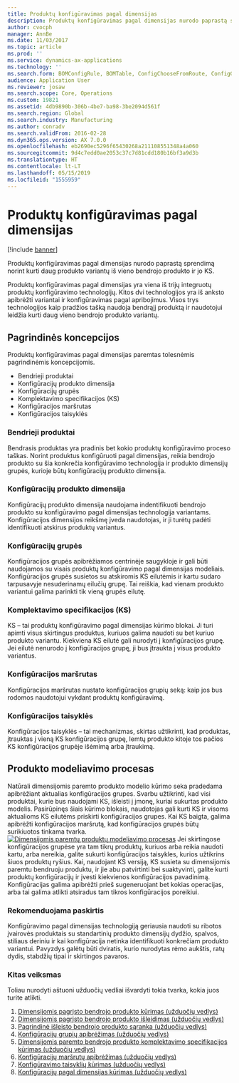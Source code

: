 ```yaml
---
title: Produktų konfigūravimas pagal dimensijas
description: Produktų konfigūravimas pagal dimensijas nurodo paprastą sprendimą norint kurti daug produkto variantų iš vieno bendrojo produkto ir jo KS.
author: cvocph
manager: AnnBe
ms.date: 11/03/2017
ms.topic: article
ms.prod: ''
ms.service: dynamics-ax-applications
ms.technology: ''
ms.search.form: BOMConfigRule, BOMTable, ConfigChooseFromRoute, ConfigGroup, ConfigHierarchy, EcoResDimensionBasedConfiguration
audience: Application User
ms.reviewer: josaw
ms.search.scope: Core, Operations
ms.custom: 19821
ms.assetid: 4db9890b-306b-4be7-ba98-3be2094d561f
ms.search.region: Global
ms.search.industry: Manufacturing
ms.author: conradv
ms.search.validFrom: 2016-02-28
ms.dyn365.ops.version: AX 7.0.0
ms.openlocfilehash: eb2690ec5296f65430268a211108551348a4a060
ms.sourcegitcommit: 9d4c7edd0ae2053c37c7d81cdd180b16bf3a9d3b
ms.translationtype: HT
ms.contentlocale: lt-LT
ms.lasthandoff: 05/15/2019
ms.locfileid: "1555959"
---
```

# <a name="dimension-based-product-configuration"></a>Produktų konfigūravimas pagal dimensijas

[!include [banner](../includes/banner.md)]

Produktų konfigūravimas pagal dimensijas nurodo paprastą sprendimą norint kurti daug produkto variantų iš vieno bendrojo produkto ir jo KS.

Produktų konfigūravimas pagal dimensijas yra viena iš trijų integruotų produktų konfigūravimo technologijų. Kitos dvi technologijos yra iš anksto apibrėžti variantai ir konfigūravimas pagal apribojimus. Visos trys technologijos kaip pradžios tašką naudoja bendrąjį produktą ir naudotojui leidžia kurti daug vieno bendrojo produkto variantų.

## <a name="key-concepts"></a>Pagrindinės koncepcijos
Produktų konfigūravimas pagal dimensijas paremtas tolesnėmis pagrindinėmis koncepcijomis.

-   Bendrieji produktai
-   Konfigūracijų produkto dimensija
-   Konfigūracijų grupės
-   Komplektavimo specifikacijos (KS)
-   Konfigūracijos maršrutas
-   Konfigūracijos taisyklės

### <a name="product-masters"></a>Bendrieji produktai

Bendrasis produktas yra pradinis bet kokio produktų konfigūravimo proceso taškas. Norint produktus konfigūruoti pagal dimensijas, reikia bendrojo produkto su šia konkrečia konfigūravimo technologija ir produkto dimensijų grupės, kurioje būtų konfigūracijų produkto dimensija.

### <a name="configuration-product-dimension"></a>Konfigūracijų produkto dimensija

Konfigūracijų produkto dimensija naudojama indentifikuoti bendrojo produkto su konfigūravimo pagal dimensijas technologija variantams. Konfigūracijos dimensijos reikšmę įveda naudotojas, ir ji turėtų padėti identifikuoti atskirus produktų variantus.

### <a name="configuration-groups"></a>Konfigūracijų grupės

Konfigūracijos grupės apibrėžiamos centrinėje saugykloje ir gali būti naudojamos su visais produktų konfigūravimo pagal dimensijas modeliais. Konfigūracijos grupės susietos su atskiromis KS eilutėmis ir kartu sudaro tarpusavyje nesuderinamų eilučių grupę. Tai reiškia, kad vienam produkto variantui galima parinkti tik vieną grupės eilutę.

### <a name="bill-of-materials-bom"></a>Komplektavimo specifikacijos (KS)

KS – tai produktų konfigūravimo pagal dimensijas kūrimo blokai. Ji turi apimti visus skirtingus produktus, kuriuos galima naudoti su bet kuriuo produkto variantu. Kiekviena KS eilutė gali nurodyti į konfigūracijos grupę. Jei eilutė nenurodo į konfigūracijos grupę, ji bus įtraukta į visus produkto variantus.

### <a name="configuration-route"></a>Konfigūracijos maršrutas

Konfigūracijos maršrutas nustato konfigūracijos grupių seką: kaip jos bus rodomos naudotojui vykdant produktų konfigūravimą.

### <a name="configuration-rules"></a>Konfigūracijos taisyklės

Konfigūracijos taisyklės – tai mechanizmas, skirtas užtikrinti, kad produktas, įtrauktas į vieną KS konfigūracijos grupę, lemtų produkto kitoje tos pačios KS konfigūracijos grupėje išėmimą arba įtraukimą.

## <a name="product-modeling-process"></a>Produkto modeliavimo procesas
Natūrali dimensijomis paremto produkto modelio kūrimo seka pradedama apibrėžiant aktualias konfigūracijos grupes. Svarbu užtikrinti, kad visi produktai, kurie bus naudojami KS, išleisti į įmonę, kuriai sukurtas produkto modelis. Pasirūpinęs šiais kūrimo blokais, naudotojas gali kurti KS ir visoms aktualioms KS eilutėms priskirti konfigūracijos grupes. Kai KS baigta, galima apibrėžti konfigūracijos maršrutą, kad konfigūracijos grupės būtų surikiuotos tinkama tvarka. [![Dimensijomis paremtų produktų modeliavimo procesas](./media/dimension-based-product-modeling-process-v1.png)](./media/dimension-based-product-modeling-process-v1.png) Jei skirtingose konfigūracijos grupėse yra tam tikrų produktų, kuriuos arba reikia naudoti kartu, arba nereikia, galite sukurti konfigūracijos taisykles, kurios užtikrins šiuos produktų ryšius. Kai, naudojant KS versiją, KS susieta su dimensijomis paremtu bendruoju produktu, ir jie abu patvirtinti bei suaktyvinti, galite kurti produktų konfigūracijų ir įvesti kiekvienos konfigūracijos pavadinimą. Konfigūracijas galima apibrėžti prieš sugeneruojant bet kokias operacijas, arba tai galima atlikti atsiradus tam tikros konfigūracijos poreikiui.

### <a name="suggested-use"></a>Rekomenduojama paskirtis

Konfigūravimo pagal dimensijas technologiją geriausia naudoti su ribotos įvairovės produktais su standartinių produkto dimensijų dydžio, spalvos, stiliaus deriniu ir kai konfigūracija netinka identifikuoti konkrečiam produkto variantui. Pavyzdys galėtų būti dviratis, kurio nurodytas rėmo aukštis, ratų dydis, stabdžių tipai ir skirtingos pavaros.

### <a name="next-step"></a>Kitas veiksmas 

Toliau nurodyti aštuoni užduočių vedliai išvardyti tokia tvarka, kokia juos turite atlikti. 

1.  [Dimensijomis pagrįsto bendrojo produkto kūrimas (užduočių vedlys)](tasks/create-dimension-based-product-master.md)
2.  [Dimensijomis pagrįsto bendrojo produkto išleidimas (užduočių vedlys)](tasks/release-dimension-based-product-master.md)
3.  [Pagrindinė išleisto bendrojo produkto sąranka (užduočių vedlys)](tasks/complete-basic-setup-released-product-master.md)
4.  [Konfigūracijų grupių apibrėžimas (užduočių vedlys)](tasks/define-configuration-groups.md)
5.  [Dimensijomis paremto bendrojo produkto komplektavimo specifikacijos kūrimas (užduočių vedlys)](tasks/create-bill-materials-dimension-based-product-master.md)
6.  [Konfigūracijų maršrutų apibrėžimas (užduočių vedlys)](tasks/define-configuration-route.md)
7.  [Konfigūravimo taisyklių kūrimas (užduočių vedlys)](tasks/create-configuration-rules.md)
8.  [Konfigūracijų pagal dimensijas kūrimas (užduočių vedlys)](tasks/create-dimension-based-configurations.md)


